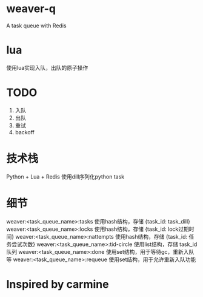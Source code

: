 # weaver-q
A task queue with Redis

# lua
使用lua实现入队，出队的原子操作

# TODO
1. 入队
2. 出队
3. 重试
4. backoff

# 技术栈
Python + Lua + Redis
使用dill序列化python task

# 细节
weaver:<task_queue_name>:tasks  使用hash结构，存储 {task_id: task_dill}
weaver:<task_queue_name>:locks  使用hash结构，存储 {task_id: lock过期时间}
weaver:<task_queue_name>:nattempts  使用hash结构，存储 {task_id: 任务尝试次数}
weaver:<task_queue_name>:tid-circle  使用list结构，存储 task_id队列
weaver:<task_queue_name>:done  使用set结构，用于等待gc，重新入队等
weaver:<task_queue_name>:requeue  使用set结构，用于允许重新入队功能

# Inspired by carmine
